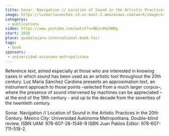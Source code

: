 ```yaml
---
title: Sonar. Navigation // Location of Sound in the Artistic Practices in the 20th Century
image: https://luzmariasanchez.s3.us-east-2.amazonaws.com/work/image/original/Portada-libro-sonar.jpg
categorys:
 - publications
video: https://www.youtube.com/watch?v=NDzv4Hz9WDg
start: 2018
place: guadalajara-international-book-fair
tags: 
 - book
sponsors:
 - universidad-autonoma-metropolitana
---
```


Reference text, aimed especially at those who are interested in knowing cases in which sound has been used as an artistic tool throughout the 20th century. Luz María Sánchez Cardona presents an approximation text, an instrument approach to those points –selected from a much larger corpus–, where the presence of sound intervened by machines can be appreciated –at the end of the 19th century - and up to the decade from the seventies of the twentieth century.

Sonar. Navigation // Location of Sound in the Artistic Practices in the 20th Century. Mexico City: Universidad Autónoma Metropolitana. Double-blind review. ISBN UAM: 978-607-28-1546-9 ISBN Juan Pablos Editor: 978-607-711-518-2.
